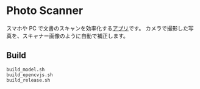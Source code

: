# Photo Scanner
スマホや PC で文書のスキャンを効率化する[アプリ](https://marmooo.github.io/photo-scanner/)です。
カメラで撮影した写真を、スキャナー画像のように自動で補正します。

## Build
```
build_model.sh
build_opencvjs.sh
build_release.sh
```


